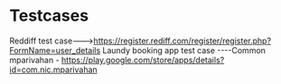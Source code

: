 # Testcases
Reddiff test case--->https://register.rediff.com/register/register.php?FormName=user_details
Laundy booking app test case ----Common
mparivahan -  https://play.google.com/store/apps/details?id=com.nic.mparivahan
